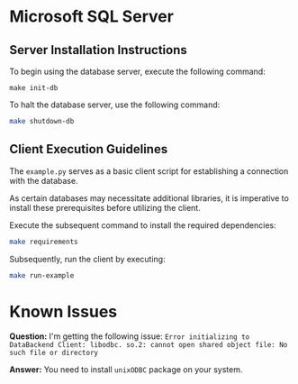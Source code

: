 # Microsoft SQL Server


## Server Installation Instructions

To begin using the database server, execute the following command:
 ```
 make init-db
 ```

To halt the database server, use the following command:
 ```bash
 make shutdown-db
 ```

## Client Execution Guidelines

The `example.py` serves as a basic client script for establishing a connection with the database. 

As certain databases may necessitate additional libraries, it is imperative to install these prerequisites before utilizing the client.

Execute the subsequent command to install the required dependencies:

```bash
make requirements
```

Subsequently, run the client by executing:


```bash
make run-example
```



# Known Issues

**Question:** I'm getting the following issue: `Error initializing to DataBackend Client: libodbc.
so.2: cannot open shared object file: No such file or directory`

**Answer:** You need to install `unixODBC` package on your system.